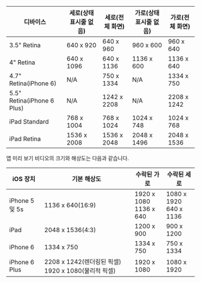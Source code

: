 |디바이스|세로(상태 표시줄 없음)|세로(전체 화면)|가로(상태 표시줄 없음)|가로(전체 화면)|
|---|---|---|---|---|
|3.5" Retina|640 x 920|640 x 960|960 x 600|960 x 640|
|4" Retina|640 x 1096|640 x 1136|1136 x 600|1136 x 640|
|4.7" Retina(iPhone 6)|N/A|750 x 1334|N/A|1334 x 750|
|5.5" Retina(iPhone 6 Plus)|N/A|1242 x 2208|N/A|2208 x 1242|
|iPad Standard|768 x 1004|768 x 1024|1024 x 748|1024 x 768|
|iPad Retina|1536 x 2008|1536 x 2048|2048 x 1496|2048 x 1536|

앱 미리 보기 비디오의 크기와 해상도는 다음과 같습니다.

|iOS 장치|기본 해상도|수락된 가로|수락된 세로|
|---|---|---|---|
|iPhone 5 및 5s|1136 x 640(16:9)|1920 x 1080<br />1136 x 640|1080 x 1920<br />640 x 1136|
|iPad|2048 x 1536(4:3)|1200 x 900|900 x 1200|
|iPhone 6|1334 x 750|1334 x 750|750 x 1334|
|iPhone 6 Plus|2208 x 1242(렌더링된 픽셀) 1920 x 1080(물리적 픽셀)|1920 x 1080|1080 x 1920|

